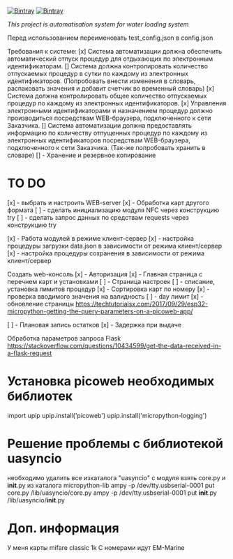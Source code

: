 [![Bintray](https://img.shields.io/badge/micropython-v1.12-green)]() [![Bintray](https://img.shields.io/badge/code%20style-black-black)]()

*This project is automatisation system*
*for water loading system*

Перед использованием переименовать test_config.json в config.json

Требования к системе:
[x]	Система автоматизации должна обеспечить автоматический отпуск процедур для отдыхающих по электронным идентификаторам.
[]	Система должна контролировать количество отпускаемых процедур в сутки по каждому из электронных идентификаторов. (Попробовать внести изменения в словарь,
распаковать значения и добавит счетчик во временный словарь)
[x]	Система должна контролировать общее количество отпускаемых процедур по каждому из электронных идентификаторов.
[x]	Управления электронными идентификаторами и назначением процедур должно производиться посредствам WEB-браузера, подключенного к сети Заказчика.
[]	Система автоматизации должна предоставлять информацию по количеству отпущенных процедур по каждому из электронных идентификаторов посредствам WEB-браузера, подключенного к сети Заказчика. (Так-же попробовать хранить в словаре)
[] - Хранение и резервное копирование 


<h1>TO DO</h1>

[x] - выбрать и настроить WEB-server
[x] - Обработка карт другого формата
[ ] - сделать инициализацию модуля NFC через конструкцию try
[ ] - сделать запрос данных по средствам requests через конструкцию try


[x] - Работа модулей в режиме клиент-сервер
    [x] - настройка процедуры загрузки data.json в зависимости от режима клиент/сервер
    [x] - настройка процедуры сохранения в зависимости от режима клиент/сервер

Создать web-консоль
[x] - Авторизация
[x] - Главная страница с перечнем карт и установками
[ ] - Страница настроек
[ ] - списание, установка лимитов процедур
[x] - Сортировка карт по номеру
[x] - проверка вводимого значения на валидность
[ ] - day лимит
[x] - обновление страницы https://techtutorialsx.com/2017/09/29/esp32-micropython-getting-the-query-parameters-on-a-picoweb-app/


[ ] - Плановая запись остатков
[x] - Задержка при выдаче

Обработка параметров запроса Flask
https://stackoverflow.com/questions/10434599/get-the-data-received-in-a-flask-request

# Установка picoweb необходимых библиотек
import upip
upip.install('picoweb')
upip.install('micropython-logging')
# Решение проблемы с библиотекой uasyncio
необходимо удалить все изкаталога "uasyncio" с модуля
взять core.py и __init__.py из каталога micropython-lib
ampy -p /dev/tty.usbserial-0001 put core.py /lib/uasyncio/core.py
ampy -p /dev/tty.usbserial-0001 put __init__.py /lib/uasyncio/__init__.py

# Доп. информация
У меня карты mifare classic 1k
С номерами идут EM-Marine
